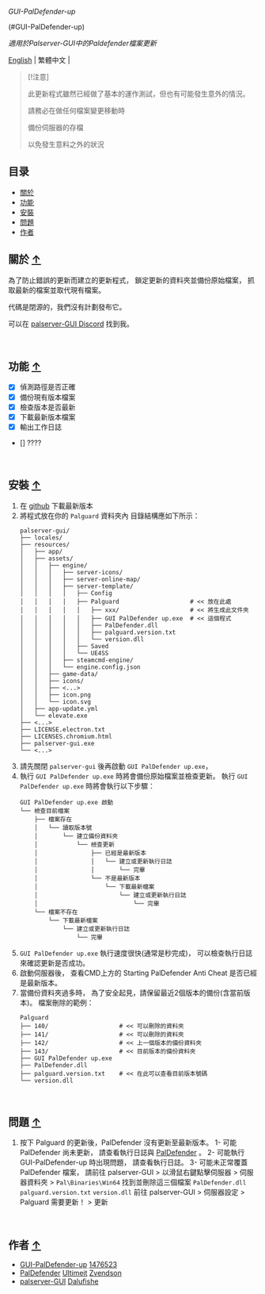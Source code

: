 <p><em>GUI-PalDefender-up</em></p>(#GUI-PalDefender-up)
<p><em>適用於Palserver-GUI中的Paldefender檔案更新</em></p>

[English](./README.md) | 繁體中文 |

> [!注意]
>
> 此更新程式雖然已經做了基本的運作測試，但也有可能發生意外的情況。
> 
> 請務必在做任何檔案變更移動時
> 
> 備份伺服器的存檔
> 
> 以免發生意料之外的狀況
>

## 目录
* [關於](#關於-)
* [功能](#功能-)
* [安裝](#安裝-)
* [問題](#問題-)
* [作者](#作者-)

## 關於 [↑](#GUI-PalDefender-up)

為了防止錯誤的更新而建立的更新程式，
鎖定更新的資料夾並備份原始檔案，
抓取最新的檔案並取代現有檔案。

代碼是閉源的，我們沒有計劃發布它。

可以在 [palserver-GUI Discord](https://discord.gg/UA24pctUYc) 找到我。


<br>

## 功能 [↑](#GUI-PalDefender-up)

- [x] 偵測路徑是否正確
- [x] 備份現有版本檔案
- [x] 檢查版本是否最新
- [x] 下載最新版本檔案
- [x] 輸出工作日誌
- [] ????

<br>

## 安裝 [↑](#GUI-PalDefender-up)

1. 在 [github](https://github.com/1476523/GUI-PalDefender-up/releases) 下載最新版本
2. 將程式放在你的 `Palguard` 資料夾內
   目錄結構應如下所示：
   ```
   palserver-gui/
   ├── locales/
   ├── resources/
   │   ├── app/
   │   ├── assets/
   │   │   ├── engine/
   │   │   │   ├── server-icons/
   │   │   │   ├── server-online-map/
   │   │   │   ├── server-template/
   │   │   │   │   ├── Config
   │   │   │   │   ├── Palguard                    # << 放在此處
   │   │   │   │   │   ├── xxx/                    # << 將生成此文件夾
   │   │   │   │   │   ├── GUI PalDefender up.exe  # << 這個程式
   │   │   │   │   │   ├── PalDefender.dll
   │   │   │   │   │   ├── palguard.version.txt
   │   │   │   │   │   └── version.dll
   │   │   │   │   ├── Saved
   │   │   │   │   └── UE4SS
   │   │   │   ├── steamcmd-engine/
   │   │   │   └── engine.config.json
   │   │   ├── game-data/
   │   │   ├── icons/
   │   │   ├── <...>
   │   │   ├── icon.png
   │   │   └── icon.svg
   │   ├── app-update.yml
   │   └── elevate.exe
   ├── <...>
   ├── LICENSE.electron.txt
   ├── LICENSES.chromium.html
   ├── palserver-gui.exe
   └── <...>
   ```
3. 請先關閉 `palserver-gui` 後再啟動 `GUI PalDefender up.exe`，
4. 執行 `GUI PalDefender up.exe` 時將會備份原始檔案並檢查更新。
   執行 `GUI PalDefender up.exe` 時將會執行以下步驟：
   ```
   GUI PalDefender up.exe 啟動
   └── 檢查目前檔案
       ├── 檔案存在
       │   └── 讀取版本號
	   │       └── 建立備份資料夾
	   │           └── 檢查更新
	   │               ├── 已經是最新版本
	   │               │   └── 建立或更新執行日誌
	   │               │       └── 完畢
	   │               └── 不是最新版本
	   │                   └── 下載最新檔案
	   │                       └── 建立或更新執行日誌
	   │                           └── 完畢
	   └── 檔案不存在
	       └── 下載最新檔案
		       └── 建立或更新執行日誌
			   	   └── 完畢
   ```
5. `GUI PalDefender up.exe` 執行速度很快(通常是秒完成)，
   可以檢查執行日誌來確認更新是否成功。
6. 啟動伺服器後，
   查看CMD上方的 Starting PalDefender Anti Cheat 是否已經是最新版本。
7. 當備份資料夾過多時，
   為了安全起見，請保留最近2個版本的備份(含當前版本)。
   檔案刪除的範例：
   ```
   Palguard
   ├── 140/                    # << 可以刪除的資料夾
   ├── 141/                    # << 可以刪除的資料夾
   ├── 142/                    # << 上一個版本的備份資料夾
   ├── 143/                    # << 目前版本的備份資料夾
   ├── GUI PalDefender up.exe
   ├── PalDefender.dll
   ├── palguard.version.txt    # << 在此可以查看目前版本號碼
   └── version.dll
   ```
<br>

## 問題 [↑](#GUI-PalDefender-up)

1. 按下 Palguard 的更新後，PalDefender 沒有更新至最新版本。
   1- 可能 PalDefender 尚未更新，
      請查看執行日誌與 [PalDefender](https://github.com/Ultimeit/PalDefender) 。
   2- 可能執行 GUI-PalDefender-up 時出現問題，
      請查看執行日誌。
   3- 可能未正常覆蓋 PalDefender 檔案，
      請前往 palserver-GUI > 以滑鼠右鍵點擊伺服器 > 伺服器資料夾 > `Pal\Binaries\Win64`
	  找到並刪除這三個檔案 `PalDefender.dll` `palguard.version.txt` `version.dll`
	  前往 palserver-GUI > 伺服器設定 > Palguard 需要更新！ > 更新

<br>

## 作者 [↑](#GUI-PalDefender-up)

- [GUI-PalDefender-up](https://github.com/1476523/GUI-PalDefender-up) [1476523](https://github.com/1476523)
- [PalDefender](https://github.com/Ultimeit/PalDefender) [Ultimeit](https://github.com/Ultimeit) [Zvendson](https://github.com/Zvendson)
- [palserver-GUI](https://github.com/Dalufishe/palserver-GUI) [Dalufishe](https://github.com/Dalufishe)